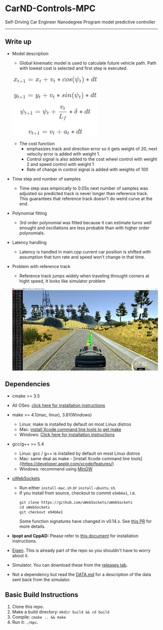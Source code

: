 [//]: # (Image References)

[Model]:   ./img/kinematicModel.PNG "Model"
[Problem]: ./img/referenceTrackProblem.png "Problem"

# CarND-Controls-MPC
Self-Driving Car Engineer Nanodegree Program model predictive controller 

---

## Write up

* Model description
    * Global kinematic model is used to calculate future vehicle path. Path with lowest cost is selected and first step is executed.

    ![Kinematic model][Model]

    * The cost function
        * emphasizes track and direction error so it gets weight of 20, next velocity error is added with weight 1.
        * Control signal is also added to the cost wheel control with weight 2 and speed control with weight 1
        * Rate of change in control signal is added with weights of 100
* Time step and number of samples
    * Time step was empirically to 0.05s next number of samples was adjusted so predicted track is never longer than reference track. This guarantees that reference track doesn't do weird curve at the end. 
* Polynomial fitting
    * 3rd order polynomial was fitted because it can estimate turns well enought and oscillations are less probable than with higher order polynomials.
* Latency handling
    * Latency is handled in main.cpp current car position is shifted with assumption that turn rate and speed won't change in that time. 
* Problem with reference track
    * Reference track jumps widely when traveling throught corners at hight speed, It looks like simulator problem
    
    ![Reference path problem][Problem]

## Dependencies

* cmake >= 3.5
 * All OSes: [click here for installation instructions](https://cmake.org/install/)
* make >= 4.1(mac, linux), 3.81(Windows)
  * Linux: make is installed by default on most Linux distros
  * Mac: [install Xcode command line tools to get make](https://developer.apple.com/xcode/features/)
  * Windows: [Click here for installation instructions](http://gnuwin32.sourceforge.net/packages/make.htm)
* gcc/g++ >= 5.4
  * Linux: gcc / g++ is installed by default on most Linux distros
  * Mac: same deal as make - [install Xcode command line tools]((https://developer.apple.com/xcode/features/)
  * Windows: recommend using [MinGW](http://www.mingw.org/)
* [uWebSockets](https://github.com/uWebSockets/uWebSockets)
  * Run either `install-mac.sh` or `install-ubuntu.sh`.
  * If you install from source, checkout to commit `e94b6e1`, i.e.
    ```
    git clone https://github.com/uWebSockets/uWebSockets
    cd uWebSockets
    git checkout e94b6e1
    ```
    Some function signatures have changed in v0.14.x. See [this PR](https://github.com/udacity/CarND-MPC-Project/pull/3) for more details.

* **Ipopt and CppAD:** Please refer to [this document](https://github.com/udacity/CarND-MPC-Project/blob/master/install_Ipopt_CppAD.md) for installation instructions.
* [Eigen](http://eigen.tuxfamily.org/index.php?title=Main_Page). This is already part of the repo so you shouldn't have to worry about it.
* Simulator. You can download these from the [releases tab](https://github.com/udacity/self-driving-car-sim/releases).
* Not a dependency but read the [DATA.md](./DATA.md) for a description of the data sent back from the simulator.


## Basic Build Instructions

1. Clone this repo.
2. Make a build directory: `mkdir build && cd build`
3. Compile: `cmake .. && make`
4. Run it: `./mpc`.
